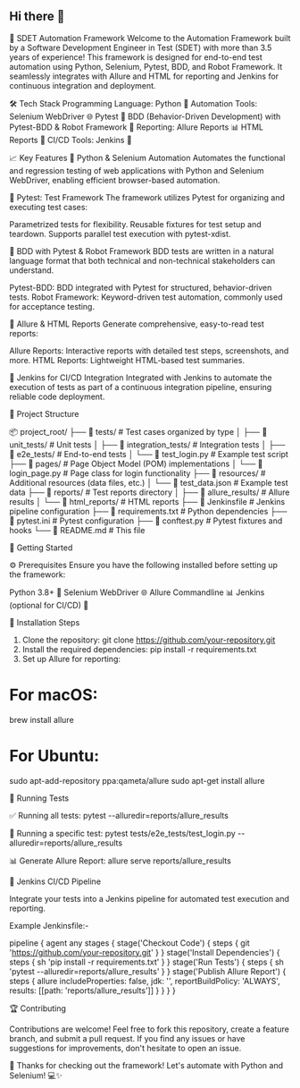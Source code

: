## Hi there 👋

🚀 SDET Automation Framework
Welcome to the Automation Framework built by a  Software Development Engineer in Test (SDET) with more than 3.5 years of experience!
This framework is designed for end-to-end test automation using Python, Selenium, Pytest, BDD, and Robot Framework. 
It seamlessly integrates with Allure and HTML for reporting and Jenkins for continuous integration and deployment.

🛠️ Tech Stack
Programming Language: Python 🐍
Automation Tools:
Selenium WebDriver 🌐
Pytest 🧪
BDD (Behavior-Driven Development) with Pytest-BDD & Robot Framework 🤖
Reporting:
Allure Reports 📊
HTML Reports 📄
CI/CD Tools:
Jenkins 🔧

📈 Key Features
🔹 Python & Selenium Automation
Automates the functional and regression testing of web applications with Python and Selenium WebDriver, enabling efficient browser-based automation.

🔹 Pytest: Test Framework
The framework utilizes Pytest for organizing and executing test cases:

Parametrized tests for flexibility.
Reusable fixtures for test setup and teardown.
Supports parallel test execution with pytest-xdist.

🔹 BDD with Pytest & Robot Framework
BDD tests are written in a natural language format that both technical and non-technical stakeholders can understand.

Pytest-BDD: BDD integrated with Pytest for structured, behavior-driven tests.
Robot Framework: Keyword-driven test automation, commonly used for acceptance testing.


🔹 Allure & HTML Reports
Generate comprehensive, easy-to-read test reports:

Allure Reports: Interactive reports with detailed test steps, screenshots, and more.
HTML Reports: Lightweight HTML-based test summaries.

🔹 Jenkins for CI/CD Integration
Integrated with Jenkins to automate the execution of tests as part of a continuous integration pipeline, ensuring reliable code deployment.

📁 Project Structure


📦 project_root/
├── 📂 tests/                       # Test cases organized by type
│   ├── 📂 unit_tests/               # Unit tests
│   ├── 📂 integration_tests/        # Integration tests
│   ├── 📂 e2e_tests/                # End-to-end tests
│   └── 📄 test_login.py             # Example test script
├── 📂 pages/                       # Page Object Model (POM) implementations
│   └── 📄 login_page.py             # Page class for login functionality
├── 📂 resources/                   # Additional resources (data files, etc.)
│   └── 📄 test_data.json            # Example test data
├── 📂 reports/                     # Test reports directory
│   ├── 📂 allure_results/           # Allure results
│   └── 📂 html_reports/             # HTML reports
├── 📄 Jenkinsfile                   # Jenkins pipeline configuration
├── 📄 requirements.txt              # Python dependencies
├── 📄 pytest.ini                    # Pytest configuration
├── 📄 conftest.py                   # Pytest fixtures and hooks
└── 📄 README.md                     # This file



🚀 Getting Started

⚙️ Prerequisites
Ensure you have the following installed before setting up the framework:

Python 3.8+ 🐍
Selenium WebDriver 🌐
Allure Commandline 📊
Jenkins (optional for CI/CD) 🔧

🔧 Installation Steps
1. Clone the repository:
  git clone https://github.com/your-repository.git
2. Install the required dependencies:
  pip install -r requirements.txt
3. Set up Allure for reporting:
  # For macOS:
brew install allure

  # For Ubuntu:
sudo apt-add-repository ppa:qameta/allure
sudo apt-get install allure

🧪 Running Tests

✅ Running all tests:
pytest --alluredir=reports/allure_results

🎯 Running a specific test:
pytest tests/e2e_tests/test_login.py --alluredir=reports/allure_results

📊 Generate Allure Report:
allure serve reports/allure_results

🚀 Jenkins CI/CD Pipeline

Integrate your tests into a Jenkins pipeline for automated test execution and reporting.

Example Jenkinsfile:- 

pipeline {
    agent any
    stages {
        stage('Checkout Code') {
            steps {
                git 'https://github.com/your-repository.git'
            }
        }
        stage('Install Dependencies') {
            steps {
                sh 'pip install -r requirements.txt'
            }
        }
        stage('Run Tests') {
            steps {
                sh 'pytest --alluredir=reports/allure_results'
            }
        }
        stage('Publish Allure Report') {
            steps {
                allure includeProperties: false, jdk: '', reportBuildPolicy: 'ALWAYS', results: [[path: 'reports/allure_results']]
            }
        }
    }
}


🏆 Contributing

Contributions are welcome! Feel free to fork this repository, create a feature branch, and submit a pull request. If you find any issues or have suggestions for improvements, 
don't hesitate to open an issue.

🎉 Thanks for checking out the framework! Let's automate with Python and Selenium! 💻✨
















